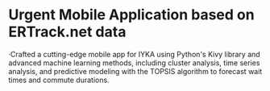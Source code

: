 # Urgent Mobile Application based on ERTrack.net data
·Crafted a cutting-edge mobile app for IYKA using Python's Kivy library and advanced machine learning methods, including cluster analysis, time series analysis, and predictive modeling with the TOPSIS algorithm to forecast wait times and commute durations.
